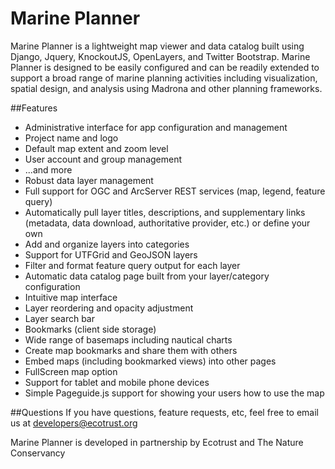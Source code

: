 # Marine Planner

Marine Planner is a lightweight map viewer and data catalog built using Django, Jquery, KnockoutJS, OpenLayers, and Twitter Bootstrap.  Marine Planner is designed to be easily configured and can be readily extended to support a broad range of marine planning activities including visualization, spatial design, and analysis using Madrona and other planning frameworks.

##Features
* Administrative interface for app configuration and management
 * Project name and logo
 * Default map extent and zoom level
 * User account and group management
 * ...and more
* Robust data layer management
 * Full support for OGC and ArcServer REST services (map, legend, feature query)
 * Automatically pull layer titles, descriptions, and supplementary links (metadata, data download, authoritative provider, etc.) or define your own
 * Add and organize layers into categories
 * Support for UTFGrid and GeoJSON layers
 * Filter and format feature query output for each layer
 * Automatic data catalog page built from your layer/category configuration
* Intuitive map interface
 * Layer reordering and opacity adjustment
 * Layer search bar
 * Bookmarks (client side storage)
 * Wide range of basemaps including nautical charts
 * Create map bookmarks and share them with others
 * Embed maps (including bookmarked views) into other pages
 * FullScreen map option
 * Support for tablet and mobile phone devices 
 * Simple Pageguide.js support for showing your users how to use the map

##Questions
If you have questions, feature requests, etc, feel free to email us at developers@ecotrust.org

Marine Planner is developed in partnership by Ecotrust and The Nature Conservancy
